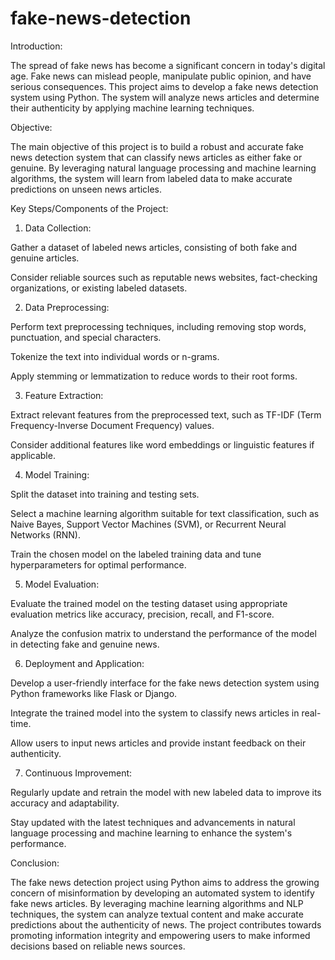 # fake-news-detection

Introduction:

The spread of fake news has become a significant concern in today's digital age. Fake news can mislead people, manipulate public opinion, and have serious consequences. This project aims to develop a fake news detection system using Python. The system will analyze news articles and determine their authenticity by applying machine learning techniques.

Objective:

The main objective of this project is to build a robust and accurate fake news detection system that can classify news articles as either fake or genuine. By leveraging natural language processing and machine learning algorithms, the system will learn from labeled data to make accurate predictions on unseen news articles.

Key Steps/Components of the Project:

1. Data Collection:

Gather a dataset of labeled news articles, consisting of both fake and genuine articles.

Consider reliable sources such as reputable news websites, fact-checking organizations, or existing labeled datasets.

2. Data Preprocessing:

Perform text preprocessing techniques, including removing stop words, punctuation, and special characters.

Tokenize the text into individual words or n-grams.

Apply stemming or lemmatization to reduce words to their root forms.

3. Feature Extraction:

Extract relevant features from the preprocessed text, such as TF-IDF (Term Frequency-Inverse Document Frequency) values.

Consider additional features like word embeddings or linguistic features if applicable.

4. Model Training:

Split the dataset into training and testing sets.

Select a machine learning algorithm suitable for text classification, such as Naive Bayes, Support Vector Machines (SVM), or Recurrent Neural Networks (RNN).

Train the chosen model on the labeled training data and tune hyperparameters for optimal performance.

5. Model Evaluation:

Evaluate the trained model on the testing dataset using appropriate evaluation metrics like accuracy, precision, recall, and F1-score.

Analyze the confusion matrix to understand the performance of the model in detecting fake and genuine news.

6. Deployment and Application:

Develop a user-friendly interface for the fake news detection system using Python frameworks like Flask or Django.

Integrate the trained model into the system to classify news articles in real-time.

Allow users to input news articles and provide instant feedback on their authenticity.

7. Continuous Improvement:

Regularly update and retrain the model with new labeled data to improve its accuracy and adaptability.

Stay updated with the latest techniques and advancements in natural language processing and machine learning to enhance the system's performance.

Conclusion:

The fake news detection project using Python aims to address the growing concern of misinformation by developing an automated system to identify fake news articles. By leveraging machine learning algorithms and NLP techniques, the system can analyze textual content and make accurate predictions about the authenticity of news. The project contributes towards promoting information integrity and empowering users to make informed decisions based on reliable news sources.
